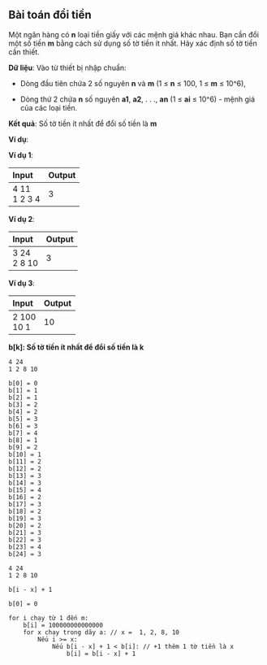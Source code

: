 ## Bài toán đổi tiền

Một ngân hàng có **n** loại tiền giấy với các mệnh giá khác nhau. Bạn cần đổi một số tiền **m** bằng cách sử dụng số tờ tiền ít nhất. Hãy xác định số tờ tiền cần thiết.

**Dữ liệu**: Vào từ thiết bị nhập chuẩn:

- Dòng đầu tiên chứa 2 số nguyên **n** và **m** (1 ≤ **n** ≤ 100, 1 ≤ **m** ≤ 10^6),

- Dòng thứ 2 chứa **n** số nguyên **a1**, **a2**, . . ., **an** (1 ≤ **ai** ≤ 10^6) - mệnh giá của các loại tiền.

**Kết quả**: Số tờ tiền ít nhất để đổi số tiền là **m**

**Ví dụ**:

**Ví dụ 1**:

| Input | Output |
|:-------|:--------|
|4 11<br> 1 2 3 4 | 3 |

**Ví dụ 2**:

| Input | Output |
|:-------|:--------|
|3 24<br> 2 8 10 | 3 |

**Ví dụ 3**:

| Input | Output |
|:-------|:--------|
|2 100<br> 10 1 | 10 |

**b[k]: Số tờ tiền ít nhất để đổi số tiền là k**

```
4 24
1 2 8 10

b[0] = 0
b[1] = 1
b[2] = 1
b[3] = 2
b[4] = 2
b[5] = 3
b[6] = 3
b[7] = 4
b[8] = 1
b[9] = 2
b[10] = 1
b[11] = 2
b[12] = 2
b[13] = 3
b[14] = 3
b[15] = 4
b[16] = 2
b[17] = 3
b[18] = 2
b[19] = 3
b[20] = 2
b[21] = 3
b[22] = 3
b[23] = 4
b[24] = 3

4 24
1 2 8 10

b[i - x] + 1

b[0] = 0

for i chạy từ 1 đến m:
    b[i] = 100000000000000
    for x chạy trong dãy a: // x =  1, 2, 8, 10
        Nếu i >= x:
            Nếu b[i - x] + 1 < b[i]: // +1 thêm 1 tờ tiền là x
                b[i] = b[i - x] + 1
                


```